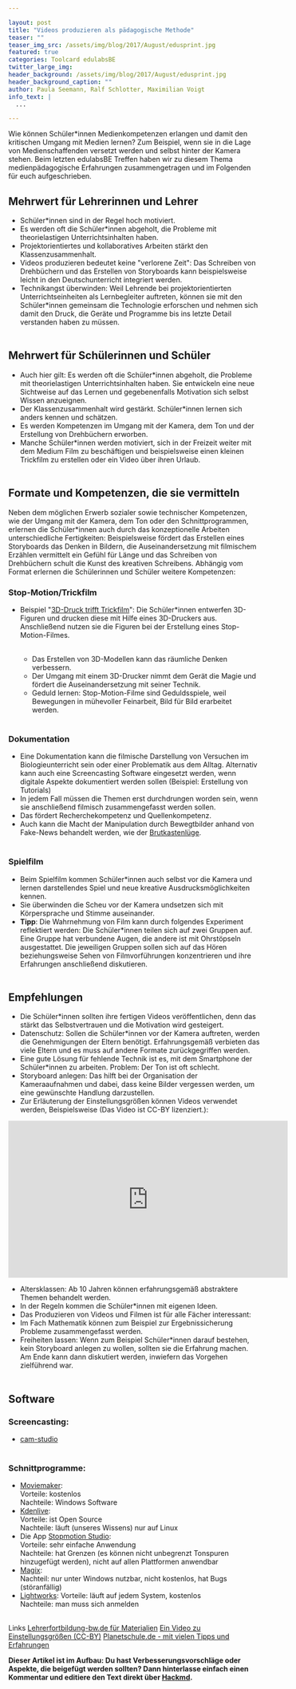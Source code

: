 ```yaml
---

layout: post
title: "Videos produzieren als pädagogische Methode"
teaser: ""
teaser_img_src: /assets/img/blog/2017/August/edusprint.jpg
featured: true
categories: Toolcard edulabsBE
twitter_large_img: 
header_background: /assets/img/blog/2017/August/edusprint.jpg
header_background_caption: ""
author: Paula Seemann, Ralf Schlotter, Maximilian Voigt
info_text: |
  ...

---
```


Wie können Schüler*innen Medienkompetenzen erlangen und damit den kritischen Umgang mit Medien lernen? Zum Beispiel, wenn sie in die Lage von Medienschaffenden versetzt werden und selbst hinter der Kamera stehen. Beim letzten edulabsBE Treffen haben wir zu diesem Thema medienpädagogische Erfahrungen zusammengetragen und im Folgenden für euch aufgeschrieben. 
 
## Mehrwert für Lehrerinnen und Lehrer

* Schüler*innen sind in der Regel hoch motiviert.
* Es werden oft die Schüler*innen abgeholt, die Probleme mit theorielastigen Unterrichtsinhalten haben.
* Projektorientiertes und kollaboratives Arbeiten stärkt den Klassenzusammenhalt.
* Videos produzieren bedeutet keine "verlorene Zeit": Das Schreiben von Drehbüchern und das Erstellen von Storyboards kann beispielsweise leicht in den Deutschunterricht integriert werden.
* Technikangst überwinden: Weil Lehrende bei projektorientierten Unterrichtseinheiten als Lernbegleiter auftreten, können sie mit den Schüler*innen gemeinsam die Technologie erforschen und nehmen sich damit den Druck, die Geräte und Programme bis ins letzte Detail verstanden haben zu müssen.
<br><br> 

## Mehrwert für Schülerinnen und Schüler

* Auch hier gilt: Es werden oft die Schüler*innen abgeholt, die Probleme mit theorielastigen Unterrichtsinhalten haben. Sie entwickeln eine neue Sichtweise auf das Lernen und gegebenenfalls Motivation sich selbst Wissen anzueignen.
* Der Klassenzusammenhalt wird gestärkt. Schüler*innen lernen sich anders kennen und schätzen.
* Es werden Kompetenzen im Umgang mit der Kamera, dem Ton und der Erstellung von Drehbüchern erworben.
* Manche Schüler*innen werden motiviert, sich in der Freizeit weiter mit dem Medium Film zu beschäftigen und beispielsweise einen kleinen Trickfilm zu erstellen oder ein Video über ihren Urlaub.
<br><br>

## Formate und Kompetenzen, die sie vermitteln

Neben dem möglichen Erwerb sozialer sowie technischer Kompetenzen, wie der Umgang mit der Kamera, dem Ton oder den Schnittprogrammen, erlernen die Schüler*innen auch durch das konzeptionelle Arbeiten unterschiedliche Fertigkeiten: Beispielsweise fördert das Erstellen eines Storyboards das Denken in Bildern, die Auseinandersetzung mit filmischem Erzählen vermittelt ein Gefühl für Länge und das Schreiben von Drehbüchern schult die Kunst des kreativen Schreibens. 
Abhängig vom Format erlernen die Schülerinnen und Schüler weitere Kompetenzen:

### Stop-Motion/Trickfilm

* Beispiel "[3D-Druck trifft Trickfilm](http://www.medien-in-die-schule.de/werkzeugkaesten/werkzeugkasten-diy-und-making/werkzeugportraets-beispiele-aus-der-praxis/stop-motion-3d-druck-trifft-trickfilm-projekt/)": Die Schüler*innen entwerfen 3D-Figuren und drucken diese mit Hilfe eines 3D-Druckers aus. Anschließend nutzen sie die Figuren bei der Erstellung eines Stop-Motion-Filmes.<br><br>

    * Das Erstellen von 3D-Modellen kann das räumliche Denken verbessern.<br>
    * Der Umgang mit einem 3D-Drucker nimmt dem Gerät die Magie und fördert die Auseinandersetzung mit seiner Technik.<br>
    * Geduld lernen: Stop-Motion-Filme sind Geduldsspiele, weil Bewegungen in mühevoller Feinarbeit, Bild für Bild erarbeitet werden.<br><br>
    
### Dokumentation

* Eine Dokumentation kann die filmische Darstellung von Versuchen im Biologieunterricht sein oder einer Problematik aus dem Alltag. Alternativ kann auch eine Screencasting Software eingesetzt werden, wenn digitale Aspekte dokumentiert werden sollen (Beispiel: Erstellung von Tutorials)
* In jedem Fall müssen die Themen erst durchdrungen worden sein, wenn sie anschließend filmisch zusammengefasst werden sollen.
* Das fördert Recherchekompetenz und Quellenkompetenz.
* Auch kann die Macht der Manipulation durch Bewegtbilder anhand von Fake-News behandelt werden, wie der [Brutkastenlüge](https://de.wikipedia.org/wiki/Brutkastenl%C3%BCge).<br><br>

### Spielfilm

* Beim Spielfilm kommen Schüler*innen auch selbst vor die Kamera und lernen darstellendes Spiel und neue kreative Ausdrucksmöglichkeiten kennen.
* Sie überwinden die Scheu vor der Kamera undsetzen sich mit Körpersprache und Stimme auseinander.
* **Tipp**: Die Wahrnehmung von Film kann durch folgendes Experiment reflektiert werden: Die Schüler*innen teilen sich auf zwei Gruppen auf. Eine Gruppe hat verbundene Augen, die andere ist mit Ohrstöpseln ausgestattet. Die jeweiligen Gruppen sollen sich auf das Hören beziehungsweise Sehen von Filmvorführungen konzentrieren und ihre Erfahrungen anschließend diskutieren.<br><br>

## Empfehlungen

* Die Schüler*innen sollten ihre fertigen Videos veröffentlichen, denn das stärkt das Selbstvertrauen und die Motivation wird gesteigert.
* Datenschutz: Sollen die Schüler*innen vor der Kamera auftreten, werden die Genehmigungen der Eltern benötigt. Erfahrungsgemäß verbieten das viele Eltern und es muss auf andere Formate zurückgegriffen werden.
* Eine gute Lösung für fehlende Technik ist es, mit dem Smartphone der Schüler*innen zu arbeiten. Problem: Der Ton ist oft schlecht.
* Storyboard anlegen: Das hilft bei der Organisation der Kameraaufnahmen und dabei, dass keine Bilder vergessen werden, um eine gewünschte Handlung darzustellen.
* Zur Erläuterung der Einstellungsgrößen können Videos verwendet werden, Beispielsweise (Das Video ist CC-BY lizenziert.): 

<center><iframe width="560" height="315" src="https://www.youtube.com/embed/rOFIwI2zEoo?ecver=1" frameborder="0" allowfullscreen></iframe></center>

* Altersklassen: Ab 10 Jahren können erfahrungsgemäß abstraktere Themen behandelt werden.
* In der Regeln kommen die Schüler*innen mit eigenen Ideen.
* Das Produzieren von Videos und Filmen ist für alle Fächer interessant: 
* Im Fach Mathematik können zum Beispiel zur Ergebnissicherung Probleme zusammengefasst werden.
* Freiheiten lassen: Wenn zum Beispiel Schüler*innen darauf bestehen, kein Storyboard anlegen zu wollen, sollten sie die Erfahrung machen. Am Ende kann dann diskutiert werden, inwiefern das Vorgehen zielführend war.<br><br>
        
## Software

### Screencasting:

* [cam-studio](http://camstudio.org/) 
<br><br>

### Schnittprogramme:

* [Moviemaker](https://de.wikipedia.org/wiki/Windows_Movie_Maker):<br>
Vorteile: kostenlos<br>
Nachteile: Windows Software<br>
* [Kdenlive](https://kdenlive.org/):<br>
Vorteile: ist Open Source<br>
Nachteile: läuft (unseres Wissens) nur auf Linux<br>
* Die App [Stopmotion Studio](https://www.cateater.com/):<br>
Vorteile: sehr einfache Anwendung<br> 
Nachteile: hat Grenzen (es können nicht unbegrenzt Tonspuren hinzugefügt werden), nicht auf allen Plattformen anwendbar<br>
* [Magix](http://www.magix.com/de/?AffiliateID=80&phash=1tfJcP0uekxzmk3q&gclid=EAIaIQobChMIu_CCgZTI1QIV1hXTCh3DHwlgEAAYASAAEgIXjvD_BwE):<br>
Nachteil: nur unter Windows nutzbar, nicht kostenlos, hat Bugs (störanfällig)<br> 
* [Lightworks](https://www.lwks.com/): 
Vorteile: läuft auf jedem System, kostenlos<br>
Nachteile: man muss sich anmelden<br><br>

<p class="link-list">
<span class="link-list-headline">Links</span>
<a class="external-link" href="https://lehrerfortbildung-bw.de/st_digital/medienwerkstatt/multimedia/video-im-unterricht/" target="_blank">Lehrerfortbildung-bw.de für Materialien</a>
<a class="external-link" href="https://www.youtube.com/watch?v=rOFIwI2zEoo" target="_blank">Ein Video zu Einstellungsgrößen (CC-BY)</a>
<a class="external-link" href="https://www.planet-schule.de/wissenspool/filmbildung-in-der-grundschule/inhalt.html" target="_blank">Planetschule.de - mit vielen Tipps und Erfahrungen</a>
</p>

**Dieser Artikel ist im Aufbau: Du hast Verbesserungsvorschläge oder Aspekte, die beigefügt werden sollten? Dann hinterlasse einfach einen Kommentar und editiere den Text direkt über [Hackmd](https://hackmd.io/IwDgJgxgpsYKwFoBmYoE4EBY3EwkA7GEggEwCGAzJqikpbEA).**